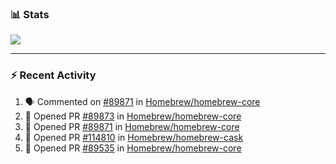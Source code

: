 ### :bar_chart: Stats

<a href="#">
  <img align="center" src="https://github-readme-stats.vercel.app/api?username=tuzi3040&show_icons=true&theme=dark" />
</a>

---

### :zap: Recent Activity

<!--START_SECTION:activity-->
1. 🗣 Commented on [#89871](https://github.com/Homebrew/homebrew-core/issues/89871) in [Homebrew/homebrew-core](https://github.com/Homebrew/homebrew-core)
2. 💪 Opened PR [#89873](https://github.com/Homebrew/homebrew-core/pull/89873) in [Homebrew/homebrew-core](https://github.com/Homebrew/homebrew-core)
3. 💪 Opened PR [#89871](https://github.com/Homebrew/homebrew-core/pull/89871) in [Homebrew/homebrew-core](https://github.com/Homebrew/homebrew-core)
4. 💪 Opened PR [#114810](https://github.com/Homebrew/homebrew-cask/pull/114810) in [Homebrew/homebrew-cask](https://github.com/Homebrew/homebrew-cask)
5. 💪 Opened PR [#89535](https://github.com/Homebrew/homebrew-core/pull/89535) in [Homebrew/homebrew-core](https://github.com/Homebrew/homebrew-core)
<!--END_SECTION:activity-->
